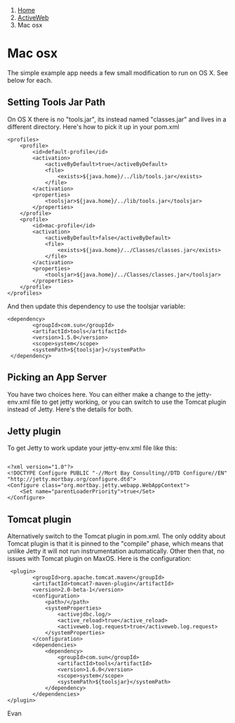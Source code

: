 <ol class=breadcrumb>
   <li><a href=/>Home</a></li>
   <li><a href=/activeweb>ActiveWeb</a></li>
   <li class=active>Mac osx</li>
</ol>
<div class=page-header>
   <h1>Mac osx <small></small></h1>
</div>


The simple example app needs a few small modification to run on OS X. See below for each.

## Setting Tools Jar Path


On OS X there is no "tools.jar", its instead named "classes.jar" and lives in a different directory.
Here's how to pick it up in your pom.xml

~~~~ {.xml}
<profiles>
    <profile>
        <id>default-profile</id>
        <activation>
            <activeByDefault>true</activeByDefault>
            <file>
                <exists>${java.home}/../lib/tools.jar</exists>
            </file>
        </activation>
        <properties>
            <toolsjar>${java.home}/../lib/tools.jar</toolsjar>
        </properties>
    </profile>
    <profile>
        <id>mac-profile</id>
        <activation>
            <activeByDefault>false</activeByDefault>
            <file>
                <exists>${java.home}/../Classes/classes.jar</exists>
            </file>
        </activation>
        <properties>
            <toolsjar>${java.home}/../Classes/classes.jar</toolsjar>
        </properties>
    </profile>
</profiles>
~~~~

And then update this dependency to use the toolsjar variable:

~~~~ {.xml}
<dependency>
        <groupId>com.sun</groupId>
        <artifactId>tools</artifactId>
        <version>1.5.0</version>
        <scope>system</scope>
        <systemPath>${toolsjar}</systemPath>
 </dependency>
~~~~

## Picking an App Server

You have two choices here. You can either make a change to the jetty-env.xml file to get jetty working,
or you can switch to use the Tomcat plugin instead of Jetty. Here's the details for both.

## Jetty plugin


To get Jetty to work update your jetty-env.xml file like this:

~~~~ {.xml}

<?xml version="1.0"?>
<!DOCTYPE Configure PUBLIC "-//Mort Bay Consulting//DTD Configure//EN" "http://jetty.mortbay.org/configure.dtd">
<Configure class="org.mortbay.jetty.webapp.WebAppContext">
    <Set name="parentLoaderPriority">true</Set>
</Configure>
~~~~

## Tomcat plugin

Alternatively switch to the Tomcat plugin in pom.xml. The only oddity about Tomcat plugin is that it is
pinned to the "compile" phase, which means that unlike Jetty it will not run instrumentation automatically.
Other then that, no issues with Tomcat plugin on MaxOS. Here is the configuration:

~~~~ {.xml}
 <plugin>
        <groupId>org.apache.tomcat.maven</groupId>
        <artifactId>tomcat7-maven-plugin</artifactId>
        <version>2.0-beta-1</version>
        <configuration>
            <path>/</path>
            <systemProperties>
                <activejdbc.log/>
                <active_reload>true</active_reload>
                <activeweb.log.request>true</activeweb.log.request>
            </systemProperties>
        </configuration>
        <dependencies>
            <dependency>
                <groupId>com.sun</groupId>
                <artifactId>tools</artifactId>
                <version>1.6.0</version>
                <scope>system</scope>
                <systemPath>${toolsjar}</systemPath>
            </dependency>
        </dependencies>
</plugin>
~~~~


Evan
